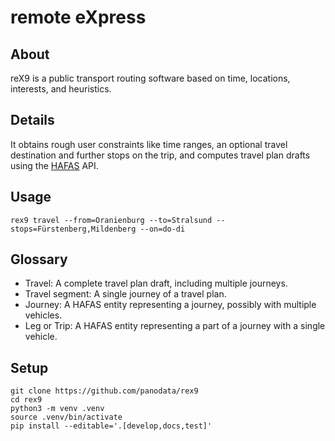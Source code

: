 # remote eXpress


## About

reX9 is a public transport routing software based on time, locations, interests,
and heuristics.


## Details

It obtains rough user constraints like time ranges, an optional travel destination
and further stops on the trip, and computes travel plan drafts using the [HAFAS] API.


## Usage

```shell
rex9 travel --from=Oranienburg --to=Stralsund --stops=Fürstenberg,Mildenberg --on=do-di
```


## Glossary

- Travel: A complete travel plan draft, including multiple journeys.
- Travel segment: A single journey of a travel plan.
- Journey: A HAFAS entity representing a journey, possibly with multiple vehicles.
- Leg or Trip: A HAFAS entity representing a part of a journey with a single vehicle.


## Setup

```shell
git clone https://github.com/panodata/rex9
cd rex9
python3 -m venv .venv
source .venv/bin/activate
pip install --editable='.[develop,docs,test]'
```


[HAFAS]: https://de.wikipedia.org/wiki/HAFAS
